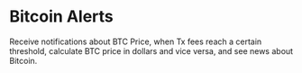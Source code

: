 # Bitcoin Alerts

Receive notifications about BTC Price, when Tx fees reach a certain threshold, calculate BTC price in dollars and vice versa, and see news about Bitcoin.

